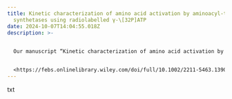 ```yaml
---
title: Kinetic characterization of amino acid activation by aminoacyl-tRNA
  synthetases using radiolabelled γ-\[32P]ATP
date: 2024-10-07T14:04:55.018Z
description: >-
  

  Our manuscript “Kinetic characterization of amino acid activation by aminoacyl-tRNA synthetases using radiolabelled γ-\[32P]ATP” has been accepted in FEBS Open Bio


  <https://febs.onlinelibrary.wiley.com/doi/full/10.1002/2211-5463.13903>
---
```

t﻿xt